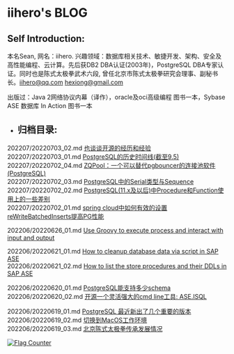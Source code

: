 # iihero's BLOG

## Self Introduction:

本名Sean, 网名：iihero. 兴趣领域：数据库相关技术、敏捷开发、架构、安全及高性能编程、云计算。先后获DB2 DBA认证(2003年)，PostgreSQL DBA专家认证。同时也是陈式太极拳武术六段, 曾任北京市陈式太极拳研究会理事、副秘书长。iihero@qq.com  hexiong@gmail.com

出版过：Java 2网络协议内幕（译作），oracle及oci高级编程 图书一本，Sybase ASE 数据库 In Action 图书一本



* ## 归档目录:

202207/20220703_02.md [也谈谈开源的经历和经验](202207/20220703_02.md)  
202207/20220703_01.md [PostgreSQL的历史时间线(截至9.5)](202207/20220703_01.md)  
202207/20220702_04.md [ZQPool：一个可以替代pgbouncer的连接池软件 (PostgreSQL)](202207/20220702_04.md)  
202207/20220702_03.md [PostgreSQL中的Serial类型与Sequence](202207/20220702_03.md)  
202207/20220702_02.md [PostgreSQL(11.x及以后)中Procedure和Function使用上的一些差别](202207/20220702_02.md)  
202207/20220702_01.md [spring cloud中如何有效的设置reWriteBatchedInserts提高PG性能](202207/20220702_01.md)  

202206/20220626_01.md [Use Groovy to execute process and interact with input and output](202206/20220626_01.md)  

202206/20220621_01.md [How to cleanup database data via script in SAP ASE](202206/20220621_01.md)  
202206/20220621_02.md [How to list the store procedures and their DDLs in SAP ASE](202206/20220621_02.md)  

202206/20220620_01.md [PostgreSQL能支持多少schema](202206/20220620_01.md)  
202206/20220620_02.md [开源一个灵活强大的cmd line工具: ASE.ISQL](202206/20220620_02.md)  

202206/20220619_01.md [PostgreSQL 最近新出了几个重要的版本](202206/20220619_01.md)  
202206/20220619_02.md [切换到MacOS工作环境](202206/20220619_02.md)  
202206/20220619_03.md [北京陈式太极拳传承发展情况](202206/20220619_03.md)  

<a rel="nofollow"  href="https://info.flagcounter.com/tFcK"><img src="https://s11.flagcounter.com/countxl/tFcK/bg_FFFFFF/txt_000000/border_CCCCCC/columns_2/maxflags_10/viewers_0/labels_1/pageviews_1/flags_0/percent_0/" alt="Flag Counter" border="0" alt="Flag Counter"  border="0"></a> 



